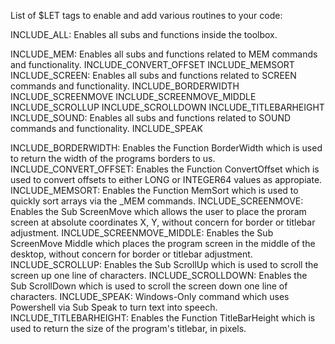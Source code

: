 List of $LET tags to enable and add various routines to your code:

INCLUDE_ALL:  Enables all subs and functions inside the toolbox.

INCLUDE_MEM:  Enables all subs and functions related to MEM commands and functionality.
    INCLUDE_CONVERT_OFFSET
    INCLUDE_MEMSORT
INCLUDE_SCREEN: Enables all subs and functions related to SCREEN commands and functionality.
    INCLUDE_BORDERWIDTH
    INCLUDE_SCREENMOVE
    INCLUDE_SCREENMOVE_MIDDLE
    INCLUDE_SCROLLUP
    INCLUDE_SCROLLDOWN
    INCLUDE_TITLEBARHEIGHT
INCLUDE_SOUND:  Enables all subs and functions related to SOUND commands and functionality.
    INCLUDE_SPEAK

INCLUDE_BORDERWIDTH: Enables the Function BorderWidth which is used to return the width of the programs borders to us.
INCLUDE_CONVERT_OFFSET: Enables the Function ConvertOffset which is used to convert offsets to either LONG or INTEGER64 values as appropiate.
INCLUDE_MEMSORT:  Enables the Function MemSort which is used to quickly sort arrays via the _MEM commands.
INCLUDE_SCREENMOVE: Enables the Sub ScreenMove which allows the user to place the proram screen at absolute coordinates X, Y, without concern for border or titlebar adjustment.
INCLUDE_SCREENMOVE_MIDDLE:  Enables the Sub ScreenMove Middle which places the program screen in the middle of the desktop, without concern for border or titlebar adjustment.
INCLUDE_SCROLLUP:  Enables the Sub ScrollUp which is used to scroll the screen up one line of characters.
INCLUDE_SCROLLDOWN:  Enables the Sub ScrollDown which is used to scroll the screen down one line of characters.
INCLUDE_SPEAK:  Windows-Only command which uses Powershell via Sub Speak to turn text into speech.
INCLUDE_TITLEBARHEIGHT: Enables the Function TitleBarHeight which is used to return the size of the program's titlebar, in pixels.
